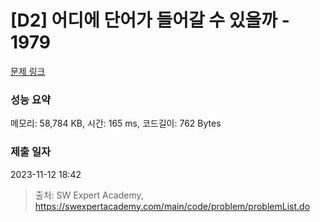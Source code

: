 # [D2] 어디에 단어가 들어갈 수 있을까 - 1979 

[문제 링크](https://swexpertacademy.com/main/code/problem/problemDetail.do?contestProbId=AV5PuPq6AaQDFAUq) 

### 성능 요약

메모리: 58,784 KB, 시간: 165 ms, 코드길이: 762 Bytes

### 제출 일자

2023-11-12 18:42



> 출처: SW Expert Academy, https://swexpertacademy.com/main/code/problem/problemList.do